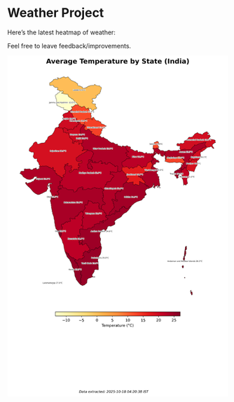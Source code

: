 # Weather Project

Here’s the latest heatmap of weather:

Feel free to leave feedback/improvements.

![India Heatmap](docs/assets/india_heatmap.png?v=F2C840)

